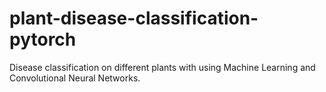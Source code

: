 # plant-disease-classification-pytorch
Disease classification on different plants with using Machine Learning and Convolutional Neural Networks.
